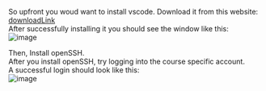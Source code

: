 So upfront you woud want to install vscode. Download it from this website: [downloadLink](https://code.visualstudio.com/)  
After successfully installing it you should see the window like this:  
![image](https://imgur.com/a/3EKcRSN)  
  
Then, Install openSSH.  
After you install openSSH, try logging into the course specific account.  
A successful login should look like this:  
![image](https://imgur.com/3cKsUsx)  
